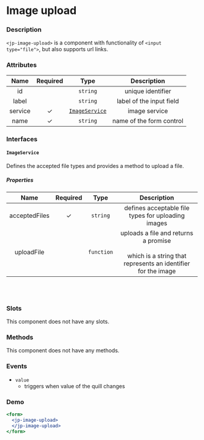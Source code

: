 # Image upload

### Description

`<jp-image-upload>` is a component with functionality of `<input type="file">`, but also supports url links.

### Attributes

| Name | Required |   Type   |     Description      |
|:--------:|:------------:|:------------:|:------------------------:|
|    id    |              |   `string`   |    unique identifier     |
|    label    |              |   `string`   |    label of the input field     |
| service  |      ✓       | [`ImageService`](#imageservice) |      image service       |
|   name   |      ✓       |   `string`   | name of the form control |

### Interfaces

#### `ImageService`

Defines the accepted file types and provides a method to upload a file.

##### Properties

| **Name** | **Required** | **Type** |**Description** |
| :----: | :----: | :----: | :---: |
| acceptedFiles | ✓ | `string` | defines acceptable file types for uploading images |
| uploadFile |  |`function` | uploads a file and returns a promise <br></br> which is a string that represents an identifier for the image |

<br></br>

### Slots

This component does not have any slots.

### Methods

This component does not have any methods.

### Events

- `value` 
  - triggers when value of the quill changes

### Demo

```jsx live
<form>
  <jp-image-upload>
  </jp-image-upload>
</form>
```
